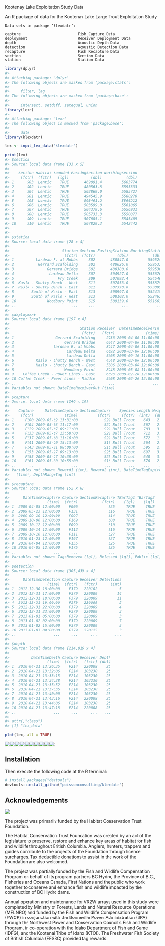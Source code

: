 <!-- README.md is generated from README.Rmd. Please edit that file -->
Kootenay Lake Exploitation Study Data

An R package of data for the Kootenay Lake Large Trout Exploitation Study

    Data sets in package ‘klexdatr’:

    capture                          Fish Capture Data
    deployment                       Receiver Deployment Data
    depth                            Acoustic Depth Data
    detection                        Acoustic Detection Data
    recapture                        Fish Recapture Data
    section                          Section Data
    station                          Station Data

``` r
library(dplyr)
#> 
#> Attaching package: 'dplyr'
#> The following objects are masked from 'package:stats':
#> 
#>     filter, lag
#> The following objects are masked from 'package:base':
#> 
#>     intersect, setdiff, setequal, union
library(lexr)
#> 
#> Attaching package: 'lexr'
#> The following object is masked from 'package:base':
#> 
#>     date
library(klexdatr)

lex <- input_lex_data("klexdatr")

print(lex)
#> $section
#> Source: local data frame [33 x 5]
#> 
#>    Section Habitat Bounded EastingSection NorthingSection
#>     (fctr)  (fctr)   (lgl)          (dbl)           (dbl)
#> 1      S03  Lentic    TRUE       469091.4         5603774
#> 2      S02  Lentic    TRUE       480563.8         5595333
#> 3      S04  Lentic    TRUE       502869.0         5585727
#> 4      S01  Lentic    TRUE       494545.9         5580270
#> 5      S05  Lentic    TRUE       503461.2         5566212
#> 6      S06  Lentic    TRUE       503599.0         5561065
#> 7      S07  Lentic    TRUE       504379.6         5556931
#> 8      S08  Lentic    TRUE       505733.3         5550877
#> 9      S09  Lentic    TRUE       507685.1         5545409
#> 10     S10  Lentic    TRUE       507829.3         5542442
#> ..     ...     ...     ...            ...             ...
#> 
#> $station
#> Source: local data frame [28 x 4]
#> 
#>                        Station Section EastingStation NorthingStation
#>                         (fctr)  (fctr)          (dbl)           (dbl)
#> 1          Lardeau R. at Mobbs     S02       480847.0         5595246
#> 2           Gerrard Scafolding     S02       480626.0         5595336
#> 3               Gerrard Bridge     S02       480380.0         5595360
#> 4                Lardeau Delta     S07       504927.0         5556704
#> 5                    Fry Creek     S09       507092.4         5545461
#> 6  Kaslo - Shutty Bench - West     S11       507853.0         5538758
#> 7  Kaslo - Shutty Bench - East     S11       507390.0         5538898
#> 8        South of Kaslo - East     S13       508997.0         5524158
#> 9        South of Kaslo - West     S13       508102.0         5524630
#> 10              Woodbury Point     S15       509139.0         5516639
#> ..                         ...     ...            ...             ...
#> 
#> $deployment
#> Source: local data frame [197 x 4]
#> 
#>                                Station Receiver  DateTimeReceiverIn
#>                                 (fctr)   (fctr)              (time)
#> 1                   Gerrard Scafolding     2736 2008-04-06 11:00:00
#> 2                       Gerrard Bridge     6247 2008-04-06 11:00:00
#> 3                  Lardeau R. at Mobbs     8247 2008-04-06 11:00:00
#> 4                        Lardeau Delta     6092 2008-03-06 12:00:00
#> 5                        Lardeau Delta     5308 2008-09-16 11:00:00
#> 6          Kaslo - Shutty Bench - West     4348 2008-03-06 12:00:00
#> 7          Kaslo - Shutty Bench - East     5306 2008-03-06 12:00:00
#> 8                       Woodbury Point     8248 2008-05-08 11:00:00
#> 9    Coffee Creek - Power Lines - East     6093 2008-02-26 12:00:00
#> 10 Coffee Creek - Power Lines - Middle     5308 2008-02-26 12:00:00
#> ..                                 ...      ...                 ...
#> Variables not shown: DateTimeReceiverOut (time)
#> 
#> $capture
#> Source: local data frame [240 x 10]
#> 
#>    Capture     DateTimeCapture SectionCapture    Species Length Weight
#>     (fctr)              (time)         (fctr)     (fctr)  (int)  (dbl)
#> 1     F100 2009-05-02 13:31:00            S21 Bull Trout    643   2.75
#> 2     F104 2009-05-03 11:17:00            S22 Bull Trout    567   2.00
#> 3     F129 2009-05-07 09:11:00            S21 Bull Trout    703   3.90
#> 4     F133 2009-05-07 13:58:00            S21 Bull Trout    712   3.65
#> 5     F137 2009-05-08 11:16:00            S21 Bull Trout    572   1.90
#> 6     F141 2009-05-20 15:13:00            S16 Bull Trout    564   2.20
#> 7     F143 2009-05-21 08:00:00            S16 Bull Trout    595   2.40
#> 8     F153 2009-05-27 09:13:00            S25 Bull Trout    697   3.50
#> 9     F155 2009-05-27 10:38:00            S25 Bull Trout    640   3.00
#> 10    F161 2009-05-30 10:55:00            S16 Bull Trout    570   2.05
#> ..     ...                 ...            ...        ...    ...    ...
#> Variables not shown: Reward1 (int), Reward2 (int), DateTimeTagExpire
#>   (time), DepthRangeTag (int)
#> 
#> $recapture
#> Source: local data frame [52 x 8]
#> 
#>      DateTimeRecapture Capture SectionRecapture TBarTag1 TBarTag2
#>                 (time)  (fctr)           (fctr)    (lgl)    (lgl)
#> 1  2009-04-05 12:00:00    F006              S25     TRUE     TRUE
#> 2  2009-05-23 12:00:00    F131              S16     TRUE     TRUE
#> 3  2009-09-10 12:00:00    F097              S14     TRUE     TRUE
#> 4  2009-10-06 12:00:00    F169              S08     TRUE     TRUE
#> 5  2009-10-12 12:00:00    F099              S10     TRUE     TRUE
#> 6  2009-10-14 12:00:00    F112              S16     TRUE     TRUE
#> 7  2009-10-16 12:00:00    F111              S27     TRUE     TRUE
#> 8  2010-01-23 12:00:00    F197              S27     TRUE     TRUE
#> 9  2010-04-04 12:00:00    F155              S25     TRUE     TRUE
#> 10 2010-04-05 12:00:00    F175              S25     TRUE     TRUE
#> ..                 ...     ...              ...      ...      ...
#> Variables not shown: TagsRemoved (lgl), Released (lgl), Public (lgl)
#> 
#> $detection
#> Source: local data frame [305,439 x 4]
#> 
#>      DateTimeDetection Capture Receiver Detections
#>                 (time)  (fctr)   (fctr)      (int)
#> 1  2012-12-30 18:00:00    F379   220102          5
#> 2  2012-12-31 17:00:00    F379   220009         14
#> 3  2012-12-31 18:00:00    F379   220009         11
#> 4  2012-12-31 19:00:00    F379   220009          5
#> 5  2012-12-31 22:00:00    F379   220009          4
#> 6  2012-12-31 23:00:00    F379   220009          3
#> 7  2013-01-01 05:00:00    F379   220009          3
#> 8  2013-01-02 02:00:00    F379   220009          7
#> 9  2013-01-02 15:00:00    F379   220009          5
#> 10 2013-01-03 09:00:00    F379   220125          3
#> ..                 ...     ...      ...        ...
#> 
#> $depth
#> Source: local data frame [214,816 x 4]
#> 
#>          DateTimeDepth Capture Receiver Depth
#>                 (time)  (fctr)   (fctr) (dbl)
#> 1  2010-04-21 13:26:35    F214   220008    25
#> 2  2010-04-21 13:32:06    F214   103230    25
#> 3  2010-04-21 13:33:15    F214   103230    25
#> 4  2010-04-21 13:34:28    F214   103230    25
#> 5  2010-04-21 13:35:52    F214   103230    25
#> 6  2010-04-21 13:37:36    F214   103230    25
#> 7  2010-04-21 13:40:00    F214   103230    25
#> 8  2010-04-21 13:43:16    F214   220008    25
#> 9  2010-04-21 13:44:06    F214   103230    25
#> 10 2010-04-21 13:47:18    F214   220008    25
#> ..                 ...     ...      ...   ...
#> 
#> attr(,"class")
#> [1] "lex_data"

plot(lex, all = TRUE)
```

![](README-unnamed-chunk-2-1.png)<!-- -->![](README-unnamed-chunk-2-2.png)<!-- -->![](README-unnamed-chunk-2-3.png)<!-- -->![](README-unnamed-chunk-2-4.png)<!-- -->![](README-unnamed-chunk-2-5.png)<!-- -->![](README-unnamed-chunk-2-6.png)<!-- -->![](README-unnamed-chunk-2-7.png)<!-- -->![](README-unnamed-chunk-2-8.png)<!-- -->![](README-unnamed-chunk-2-9.png)<!-- -->![](README-unnamed-chunk-2-10.png)<!-- -->

Installation
------------

Then execute the following code at the R terminal:

``` r
# install.packages("devtools")
devtools::install_github("poissonconsulting/klexdatr")
```

Acknowledgements
----------------

![](koot.png)

The project was primarily funded by the Habitat Conservation Trust Foundation.

The Habitat Conservation Trust Foundation was created by an act of the legislature to preserve, restore and enhance key areas of habitat for fish and wildlife throughout British Columbia. Anglers, hunters, trappers and guides contribute to the projects of the Foundation through licence surcharges. Tax deductible donations to assist in the work of the Foundation are also welcomed.

The project was partially funded by the Fish and Wildlife Compensation Program on behalf of its program partners BC Hydro, the Province of B.C., Fisheries and Oceans Canada, First Nations and the public who work together to conserve and enhance fish and wildlife impacted by the construction of BC Hydro dams.

Annual operation and maintenance for VR2W arrays used in this study were completed by Ministry of Forests, Lands and Natural Resource Operations (MFLNRO) and funded by the Fish and Wildlife Compensation Program (FWCP) in conjunction with the Bonneville Power Administration (BPA) through the Northwest Power and Conservation Council’s Fish and Wildlife Program, in co-operation with the Idaho Department of Fish and Game (IDFG), and the Kootenai Tribe of Idaho (KTOI). The Freshwater Fish Society of British Columbia (FFSBC) provided tag rewards.
